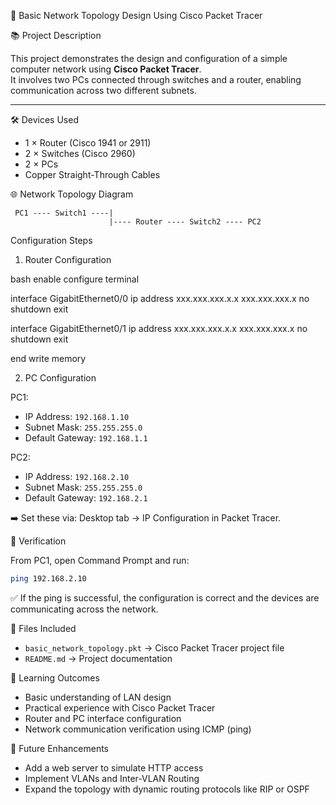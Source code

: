 
🚀 Basic Network Topology Design Using Cisco Packet Tracer


📚 Project Description

This project demonstrates the design and configuration of a simple computer network using **Cisco Packet Tracer**.  
It involves two PCs connected through switches and a router, enabling communication across two different subnets.

---

🛠 Devices Used

- 1 × Router (Cisco 1941 or 2911)
- 2 × Switches (Cisco 2960)
- 2 × PCs
- Copper Straight-Through Cables



🌐 Network Topology Diagram

```
 PC1 ---- Switch1 ----|
                      |---- Router ---- Switch2 ---- PC2
```


Configuration Steps

1. Router Configuration

bash
enable
configure terminal

interface GigabitEthernet0/0
ip address xxx.xxx.xxx.x.x xxx.xxx.xxx.x 
no shutdown
exit

interface GigabitEthernet0/1
ip address xxx.xxx.xxx.x.x xxx.xxx.xxx.x 
no shutdown
exit

end
write memory




2. PC Configuration

PC1:
- IP Address: `192.168.1.10`
- Subnet Mask: `255.255.255.0`
- Default Gateway: `192.168.1.1`

PC2:
- IP Address: `192.168.2.10`
- Subnet Mask: `255.255.255.0`
- Default Gateway: `192.168.2.1`

➡️ Set these via: Desktop tab → IP Configuration in Packet Tracer.



🧪 Verification

From PC1, open Command Prompt and run:
```bash
ping 192.168.2.10
```

✅ If the ping is successful, the configuration is correct and the devices are communicating across the network.



📁 Files Included

- `basic_network_topology.pkt` → Cisco Packet Tracer project file
- `README.md` → Project documentation



🌟 Learning Outcomes

- Basic understanding of LAN design
- Practical experience with Cisco Packet Tracer
- Router and PC interface configuration
- Network communication verification using ICMP (ping)



🚧 Future Enhancements

- Add a web server to simulate HTTP access
- Implement VLANs and Inter-VLAN Routing
- Expand the topology with dynamic routing protocols like RIP or OSPF



